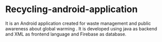 # Recycling-android-application
It is an Android application created for waste management and public awareness about global warming . It is developed using java as backend and XML as frontend language and Firebase as database.
